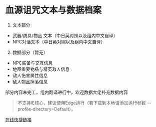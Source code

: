 # 血源诅咒文本与数据档案

1. 文本部分
* 武器/防具/物品 文本（中日英对照以及组内中文自译）
* NPC对话文本（中日英对照以及组内中文自译）

2. 数据部分（暂无）
* NPC装备与交互信息
* 地图重要物品与精英敌人信息
* 敌人伤害属性信息
* 敌人物品掉落信息

部分内容未完工，组内翻译进行中，欢迎数据大佬补充数据内容
>不支持IE核心，建议使用Edge运行（若下载到本地请添加运行参数 --profile-directory=Default）。

[在线快捷链接](https://fengmowei.github.io/Bloodborne-Document/)